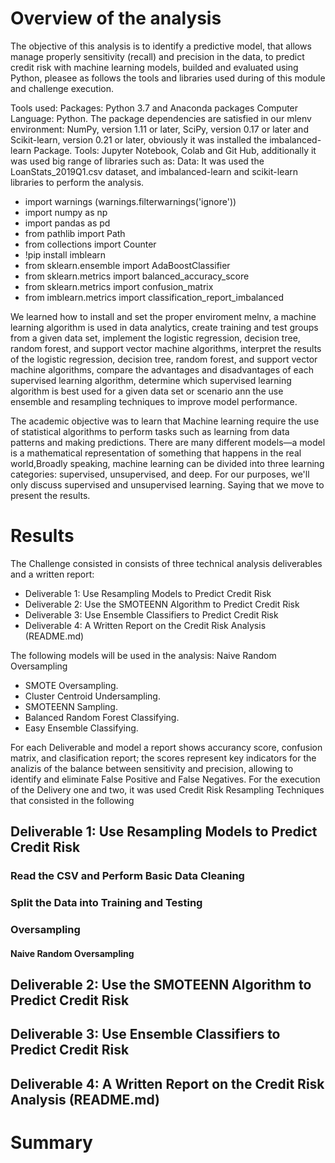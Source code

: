 # Overview of the analysis
The objective of this analysis is to identify a predictive model, that allows manage properly sensitivity (recall) and precision in the data, to predict credit risk with machine learning models, builded and evaluated using Python, pleasee as follows the tools and libraries used during of this module and challenge execution.

Tools used: 
Packages: Python 3.7 and Anaconda packages
Computer Language: Python.
The package dependencies are satisfied in our mlenv environment: NumPy, version 1.11 or later, SciPy, version 0.17 or later and 
Scikit-learn, version 0.21 or later, obviously it was installed the imbalanced-learn Package.
Tools: Jupyter Notebook, Colab and Git Hub, additionally it was used big range of libraries such as:
Data: It was  used the LoanStats_2019Q1.csv dataset, and imbalanced-learn and scikit-learn libraries to perform the analysis. 
* import warnings (warnings.filterwarnings('ignore'))
* import numpy as np
* import pandas as pd
* from pathlib import Path
* from collections import Counter
* !pip install imblearn
* from sklearn.ensemble import AdaBoostClassifier
* from sklearn.metrics import balanced_accuracy_score
* from sklearn.metrics import confusion_matrix
* from imblearn.metrics import classification_report_imbalanced

We learned  how to install and  set the proper enviroment melnv, a machine learning algorithm is used in data analytics, create training and test groups from a given data set, implement the logistic regression, decision tree, random forest, and support vector machine algorithms, interpret the results of the logistic regression, decision tree, random forest, and support vector machine algorithms, compare the advantages and disadvantages of each supervised learning algorithm, determine which supervised learning algorithm is best used for a given data set or scenario ann the use ensemble and resampling techniques to improve model performance.

The academic objective was to learn that Machine learning require the  use of statistical algorithms to perform tasks such as learning from data patterns and making predictions. There are many different models—a model is a mathematical representation of something that happens in the real world,Broadly speaking, machine learning can be divided into three learning categories: supervised, unsupervised, and deep. For our purposes, we'll only discuss supervised and unsupervised learning. Saying that we move to present the results.

# Results
The Challenge consisted in consists of three technical analysis deliverables and a written report:

* Deliverable 1: Use Resampling Models to Predict Credit Risk
* Deliverable 2: Use the SMOTEENN Algorithm to Predict Credit Risk
* Deliverable 3: Use Ensemble Classifiers to Predict Credit Risk
* Deliverable 4: A Written Report on the Credit Risk Analysis (README.md)

The following models will be used in the analysis: Naive Random Oversampling
* SMOTE Oversampling.
* Cluster Centroid Undersampling.
* SMOTEENN Sampling.
* Balanced Random Forest Classifying.
* Easy Ensemble Classifying.

For each Deliverable and model a report shows accurancy score, confusion matrix, and clasification report; the scores represent key indicators for the analizis of the balance between sensitivity and precision, allowing to identify and eliminate False Positive and False Negatives.
For the execution of the Delivery one and two, it was used Credit Risk Resampling Techniques that consisted in the following
## Deliverable 1: Use Resampling Models to Predict Credit Risk 
### Read the CSV and Perform Basic Data Cleaning

### Split the Data into Training and Testing
### Oversampling
#### Naive Random Oversampling





## Deliverable 2: Use the SMOTEENN Algorithm to Predict Credit Risk



## Deliverable 3: Use Ensemble Classifiers to Predict Credit Risk





## Deliverable 4: A Written Report on the Credit Risk Analysis (README.md)




# Summary
